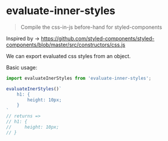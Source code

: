 # evaluate-inner-styles

> Compile the css-in-js before-hand for styled-components

Inspired by -> https://github.com/styled-components/styled-components/blob/master/src/constructors/css.js

We can export evaluated css styles from an object.

Basic usage:

```js
import evaluateInerStyles from 'evaluate-inner-styles';

evaluateInerStyles()`
    h1: {
        height: 10px;
    }
`
// returns =>
// h1: {
//     height: 10px;
// }

```
